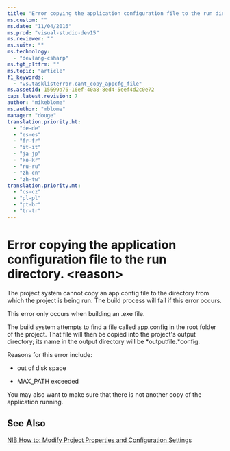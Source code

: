 ```yaml
---
title: "Error copying the application configuration file to the run directory. &lt;reason&gt; | Microsoft Docs"
ms.custom: ""
ms.date: "11/04/2016"
ms.prod: "visual-studio-dev15"
ms.reviewer: ""
ms.suite: ""
ms.technology: 
  - "devlang-csharp"
ms.tgt_pltfrm: ""
ms.topic: "article"
f1_keywords: 
  - "vs.tasklisterror.cant_copy_appcfg_file"
ms.assetid: 15699a76-16ef-40a8-8ed4-5eef4d2c0e72
caps.latest.revision: 7
author: "mikeblome"
ms.author: "mblome"
manager: "douge"
translation.priority.ht: 
  - "de-de"
  - "es-es"
  - "fr-fr"
  - "it-it"
  - "ja-jp"
  - "ko-kr"
  - "ru-ru"
  - "zh-cn"
  - "zh-tw"
translation.priority.mt: 
  - "cs-cz"
  - "pl-pl"
  - "pt-br"
  - "tr-tr"
---
```

# Error copying the application configuration file to the run directory. &lt;reason&gt;
The project system cannot copy an app.config file to the directory from which the project is being run. The build process will fail if this error occurs.  
  
 This error only occurs when building an .exe file.  
  
 The build system attempts to find a file called app.config in the root folder of the project. That file will then be copied into the project's output directory; its name in the output directory will be *outputfile.*config.  
  
 Reasons for this error include:  
  
-   out of disk space  
  
-   MAX_PATH exceeded  
  
 You may also want to make sure that there is not another copy of the application running.  
  
## See Also  
 [NIB How to: Modify Project Properties and Configuration Settings](http://msdn.microsoft.com/en-us/e7184bc5-2f2b-4b4f-aa9a-3ecfcbc48b67)